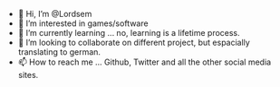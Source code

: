- 👋 Hi, I’m @Lordsem
- 👀 I’m interested in games/software
- 🌱 I’m currently learning ... no, learning is a lifetime process.
- 💞️ I’m looking to collaborate on different project, but espacially translating to german.
- 📫 How to reach me ... Github, Twitter and all the other social media sites.

<!---
Lordsem/Lordsem is a ✨ special ✨ repository because its `README.md` (this file) appears on your GitHub profile.
You can click the Preview link to take a look at your changes.
--->
